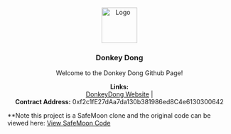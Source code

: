 <br />
<p align="center">
    <img src="logo.jpg" alt="Logo" width="80" height="80">
  </a>

  <h3 align="center">Donkey Dong</h3>

  <p align="center">
    Welcome to the Donkey Dong Github Page!
    <br />
  </p>
  <p align="center">
  <b>Links:</b>
  <br>
  <a href="https://www.mariobros.info/">DonkeyDong Website</a> |
<!--   <a href="https://v1exchange.pancakeswap.finance/#/swap?outputCurrency=0x25f6524c2bfa5eebcc50beafd08525e0786082cf">Buy On Pancakeswap</a> | -->
<!--   <a href="https://poocoin.app/tokens/0x25f6524c2bfa5eebcc50beafd08525e0786082cf">Live Chart</a> -->
    <br />
  <b>Contract Address:</b> 0xf2c1fE27dAa7da130b381986ed8C4e6130300642
    <br />
      <p align="center"> 

**Note this project is a SafeMoon clone and the original code can be viewed here: 
<a href="https://github.com/safemoonprotocol/Safemoon.sol/blob/main/Safemoon.sol">View SafeMoon Code</a>

</p>
</p>
</p>
